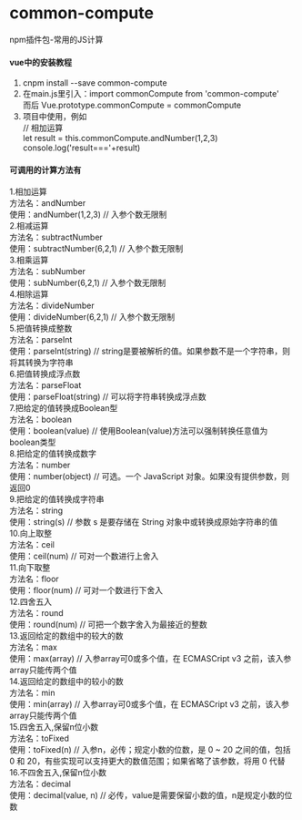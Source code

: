# common-compute  
npm插件包-常用的JS计算  

#### vue中的安装教程
1.  cnpm install --save common-compute  
2.  在main.js里引入：import commonCompute from 'common-compute'  
	而后 Vue.prototype.commonCompute = commonCompute  
3.  项目中使用，例如  
	// 相加运算  
	let result = this.commonCompute.andNumber(1,2,3)  
	console.log('result==='+result)  


#### 可调用的计算方法有
1.相加运算  
  方法名：andNumber  
  使用：andNumber(1,2,3)  // 入参个数无限制  
2.相减运算  
  方法名：subtractNumber  
  使用：subtractNumber(6,2,1)  // 入参个数无限制  
3.相乘运算  
  方法名：subNumber  
  使用：subNumber(6,2,1)  // 入参个数无限制  
4.相除运算  
  方法名：divideNumber  
  使用：divideNumber(6,2,1)  // 入参个数无限制  
5.把值转换成整数  
  方法名：parseInt  
  使用：parseInt(string)  // string是要被解析的值。如果参数不是一个字符串，则将其转换为字符串  
6.把值转换成浮点数  
  方法名：parseFloat  
  使用：parseFloat(string)  // 可以将字符串转换成浮点数  
7.把给定的值转换成Boolean型  
  方法名：boolean  
  使用：boolean(value) // 使用Boolean(value)方法可以强制转换任意值为boolean类型  
8.把给定的值转换成数字  
  方法名：number  
  使用：number(object) // 可选。一个 JavaScript 对象。如果没有提供参数，则返回0  
9.把给定的值转换成字符串  
  方法名：string  
  使用：string(s) // 参数 s 是要存储在 String 对象中或转换成原始字符串的值  
10.向上取整  
  方法名：ceil  
  使用：ceil(num) // 可对一个数进行上舍入  
11.向下取整  
  方法名：floor  
  使用：floor(num) // 可对一个数进行下舍入  
12.四舍五入  
  方法名：round  
  使用：round(num) // 可把一个数字舍入为最接近的整数  
13.返回给定的数组中的较大的数  
  方法名：max  
  使用：max(array)  // 入参array可0或多个值，在 ECMASCript v3 之前，该入参array只能传两个值  
14.返回给定的数组中的较小的数  
  方法名：min  
  使用：min(array)  // 入参array可0或多个值，在 ECMASCript v3 之前，该入参array只能传两个值  
15.四舍五入,保留n位小数  
  方法名：toFixed  
  使用：toFixed(n) // 入参n，必传；规定小数的位数，是 0 ~ 20 之间的值，包括 0 和 20，有些实现可以支持更大的数值范围；如果省略了该参数，将用 0 代替  
16.不四舍五入,保留n位小数  
方法名：decimal  
使用：decimal(value, n) // 必传，value是需要保留小数的值，n是规定小数的位数  






